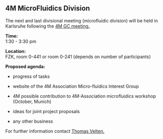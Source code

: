 ## 4M MicroFluidics Division

The next and last divisional meeting (microfluidic division) will be held in Karlsruhe following the [4M GC meeting.](../event/4M-Governing-Council.html)
<!--break-->


**Time:**  
1:30 - 3:30 pm


**Location:**  
FZK, room 0-441 or room 0-241 (depends on number of participants)


**Proposed agenda:**

- progress of tasks   

- website of the 4M Association Micro-fluidics Interest Group  

- 4M possible contribution to 4M-Association microfluidics workshop (October, Munich)  

- ideas for joint project proposals  

- any other business  

For further information contact [Thomas Velten.](mailto:Thomas.Velten@ibmt.fraunhofer.de)
